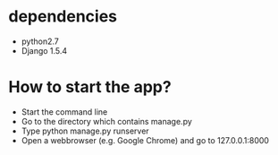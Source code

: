 dependencies
============
* python2.7
* Django 1.5.4

How to start the app?
=====================
* Start the command line
* Go to the directory which contains manage.py
* Type python manage.py runserver
* Open a webbrowser (e.g. Google Chrome) and go to 127.0.0.1:8000

